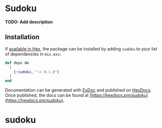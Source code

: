 # Sudoku

**TODO: Add description**

## Installation

If [available in Hex](https://hex.pm/docs/publish), the package can be installed
by adding `sudoku` to your list of dependencies in `mix.exs`:

```elixir
def deps do
  [
    {:sudoku, "~> 0.1.0"}
  ]
end
```

Documentation can be generated with [ExDoc](https://github.com/elixir-lang/ex_doc)
and published on [HexDocs](https://hexdocs.pm). Once published, the docs can
be found at [https://hexdocs.pm/sudoku](https://hexdocs.pm/sudoku).

# sudoku
